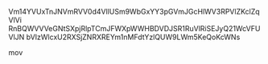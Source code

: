 Vm14YVUxTnJNVmRVV0d4VllUSm9WbGxYY3pGVmJGcHlWV3RPVlZKclZqVlVi
RnBQWVVVeGNtSXpjRlpTCmJFWXpWWHBDVDJSR1RuVlRiSEJyQ21WcVFUVlJN
bVIzWlcxU2RXSjZNRXREYm1nMFdtYzlQUW9LWm5KeQoKcWNs

mov